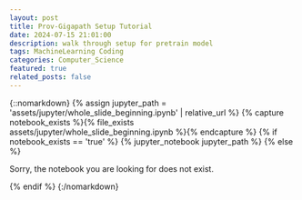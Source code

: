 ```yaml
---
layout: post
title: Prov-Gigapath Setup Tutorial
date: 2024-07-15 21:01:00
description: walk through setup for pretrain model
tags: MachineLearning Coding
categories: Computer_Science
featured: true
related_posts: false
---
```




{::nomarkdown}
{% assign jupyter_path = 'assets/jupyter/whole_slide_beginning.ipynb' | relative_url %}
{% capture notebook_exists %}{% file_exists assets/jupyter/whole_slide_beginning.ipynb %}{% endcapture %}
{% if notebook_exists == 'true' %}
  {% jupyter_notebook jupyter_path %}
{% else %}
  <p>Sorry, the notebook you are looking for does not exist.</p>
{% endif %}
{:/nomarkdown}
